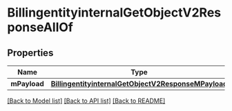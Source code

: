 # BillingentityinternalGetObjectV2ResponseAllOf

## Properties
Name | Type | Description | Notes
------------ | ------------- | ------------- | -------------
**mPayload** | [**BillingentityinternalGetObjectV2ResponseMPayload**](BillingentityinternalGetObjectV2ResponseMPayload.md) |  | 

[[Back to Model list]](../README.md#documentation-for-models) [[Back to API list]](../README.md#documentation-for-api-endpoints) [[Back to README]](../README.md)


